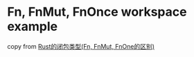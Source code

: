 # Fn, FnMut, FnOnce workspace example

copy from [Rust的闭包类型(Fn, FnMut, FnOne的区别)](https://tonydeng.github.io/2019/11/09/rust-closure-type/)
